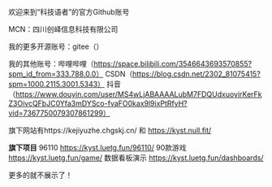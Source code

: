 欢迎来到“科技语者”的官方Github账号

MCN：四川创峄信息科技有限公司

我的更多开源账号：gitee（）

我的其他账号：哔哩哔哩（https://space.bilibili.com/3546643693570855?spm_id_from=333.788.0.0）
             CSDN（https://blog.csdn.net/2302_81075415?spm=1000.2115.3001.5343）
             抖音（https://www.douyin.com/user/MS4wLjABAAAALubM7FDQUdxuoyirKerFkZ3OivcQFbJC0Yfa3mDYSco-fvaFO0kax9l9ixPtRfyH?vid=7367750079307861299）
             
旗下网站有https://kejiyuzhe.chgskj.cn/ 和 https://kyst.null.fit/

**********旗下项目**********
96110   https://kyst.luetg.fun/96110/
90款游戏   https://kyst.luetg.fun/game/
数据看板演示    https://kyst.luetg.fun/dashboards/

更多的就不展示了！
